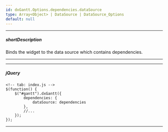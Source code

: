 ```yaml
---
id: dxGantt.Options.dependencies.dataSource
type: Array<Object> | DataSource | DataSource_Options
default: null
---
```

---
##### shortDescription
Binds the widget to the data source which contains dependencies.

---
---
##### jQuery

    <!-- tab: index.js -->
    $(function() {
        $("#gantt").dxGantt({
            dependencies: {
                dataSource: dependencies
            },
            //...
        });
    });

---
